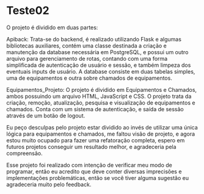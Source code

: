 # Teste02

O projeto é dividido em duas partes:

Apiback: Trata-se do backend, é realizado utilizando Flask e algumas bibliotecas auxiliares, contém uma classe destinada a criação e manutenção da database necessária 
em PostgreSQL, e possui um outro arquivo para gerenciamento de rotas, contando com uma forma simplificada de autenticação de usuário e sessão, e também limpeza dos 
eventuais inputs de usuário. A database consiste em duas tabelas simples, uma de equipamentos e outra sobre chamados de equipamentos.

Equipamentos_Projeto: O projeto é dividido em Equipamentos e Chamados, ambos possuindo um arquivo HTML, JavaScript e CSS. O projeto trata da criação, remoção, 
atualização, pesquisa e visualização de equipamentos e chamados. Conta com um sistema de autenticação, e saída de sessão através de um botão de logout.

Eu peço desculpas pelo projeto estar dividido ao invés de utilizar uma única lógica para equipamentos e chamados, me faltou visão de projeto, e agora estou muito ocupado para fazer uma refatoração completa, espero em futuros projetos conseguir um resultado melhor, e agradeceria pela compreensão.

Esse projeto foi realizado com intenção de verificar meu modo de programar, então eu acredito que deve conter diversas imprecisões e implementações problemáticas, então 
se você tiver alguma sugestão eu agradeceria muito pelo feedback.
